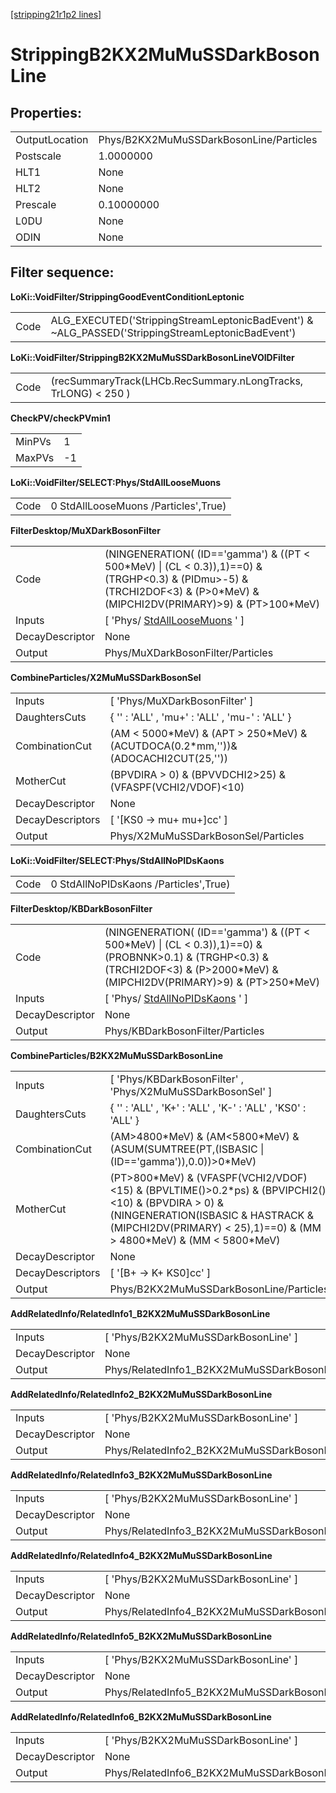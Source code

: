 [[stripping21r1p2 lines]](./stripping21r1p2-index)

# StrippingB2KX2MuMuSSDarkBosonLine

## Properties:

|                |                                         |
|----------------|-----------------------------------------|
| OutputLocation | Phys/B2KX2MuMuSSDarkBosonLine/Particles |
| Postscale      | 1.0000000                               |
| HLT1           | None                                    |
| HLT2           | None                                    |
| Prescale       | 0.10000000                              |
| L0DU           | None                                    |
| ODIN           | None                                    |

## Filter sequence:

**LoKi::VoidFilter/StrippingGoodEventConditionLeptonic**

|      |                                                                                                   |
|------|---------------------------------------------------------------------------------------------------|
| Code | ALG_EXECUTED('StrippingStreamLeptonicBadEvent') & \~ALG_PASSED('StrippingStreamLeptonicBadEvent') |

**LoKi::VoidFilter/StrippingB2KX2MuMuSSDarkBosonLineVOIDFilter**

|      |                                                                |
|------|----------------------------------------------------------------|
| Code | (recSummaryTrack(LHCb.RecSummary.nLongTracks, TrLONG) \< 250 ) |

**CheckPV/checkPVmin1**

|        |     |
|--------|-----|
| MinPVs | 1   |
| MaxPVs | -1  |

**LoKi::VoidFilter/SELECT:Phys/StdAllLooseMuons**

|      |                                      |
|------|--------------------------------------|
| Code | 0 StdAllLooseMuons /Particles',True) |

**FilterDesktop/MuXDarkBosonFilter**

|                 |                                                                                                                                                                                 |
|-----------------|---------------------------------------------------------------------------------------------------------------------------------------------------------------------------------|
| Code            | (NINGENERATION( (ID=='gamma') & ((PT \< 500\*MeV) \| (CL \< 0.3)),1)==0) & (TRGHP\<0.3) & (PIDmu\>-5) & (TRCHI2DOF\<3) & (P\>0\*MeV) & (MIPCHI2DV(PRIMARY)\>9) & (PT\>100\*MeV) |
| Inputs          | [ 'Phys/ [StdAllLooseMuons](./stripping21r1p2-stdallloosemuons) ' ]                                                                                                           |
| DecayDescriptor | None                                                                                                                                                                            |
| Output          | Phys/MuXDarkBosonFilter/Particles                                                                                                                                               |

**CombineParticles/X2MuMuSSDarkBosonSel**

|                  |                                                                                       |
|------------------|---------------------------------------------------------------------------------------|
| Inputs           | [ 'Phys/MuXDarkBosonFilter' ]                                                       |
| DaughtersCuts    | { '' : 'ALL' , 'mu+' : 'ALL' , 'mu-' : 'ALL' }                                        |
| CombinationCut   | (AM \< 5000\*MeV) & (APT \> 250\*MeV) & (ACUTDOCA(0.2\*mm,''))& (ADOCACHI2CUT(25,'')) |
| MotherCut        | (BPVDIRA \> 0) & (BPVVDCHI2\>25) & (VFASPF(VCHI2/VDOF)\<10)                           |
| DecayDescriptor  | None                                                                                  |
| DecayDescriptors | [ '[KS0 -\> mu+ mu+]cc' ]                                                         |
| Output           | Phys/X2MuMuSSDarkBosonSel/Particles                                                   |

**LoKi::VoidFilter/SELECT:Phys/StdAllNoPIDsKaons**

|      |                                       |
|------|---------------------------------------|
| Code | 0 StdAllNoPIDsKaons /Particles',True) |

**FilterDesktop/KBDarkBosonFilter**

|                 |                                                                                                                                                                                       |
|-----------------|---------------------------------------------------------------------------------------------------------------------------------------------------------------------------------------|
| Code            | (NINGENERATION( (ID=='gamma') & ((PT \< 500\*MeV) \| (CL \< 0.3)),1)==0) & (PROBNNK\>0.1) & (TRGHP\<0.3) & (TRCHI2DOF\<3) & (P\>2000\*MeV) & (MIPCHI2DV(PRIMARY)\>9) & (PT\>250\*MeV) |
| Inputs          | [ 'Phys/ [StdAllNoPIDsKaons](./stripping21r1p2-stdallnopidskaons) ' ]                                                                                                               |
| DecayDescriptor | None                                                                                                                                                                                  |
| Output          | Phys/KBDarkBosonFilter/Particles                                                                                                                                                      |

**CombineParticles/B2KX2MuMuSSDarkBosonLine**

|                  |                                                                                                                                                                                                                        |
|------------------|------------------------------------------------------------------------------------------------------------------------------------------------------------------------------------------------------------------------|
| Inputs           | [ 'Phys/KBDarkBosonFilter' , 'Phys/X2MuMuSSDarkBosonSel' ]                                                                                                                                                           |
| DaughtersCuts    | { '' : 'ALL' , 'K+' : 'ALL' , 'K-' : 'ALL' , 'KS0' : 'ALL' }                                                                                                                                                           |
| CombinationCut   | (AM\>4800\*MeV) & (AM\<5800\*MeV) & (ASUM(SUMTREE(PT,(ISBASIC \| (ID=='gamma')),0.0))\>0\*MeV)                                                                                                                         |
| MotherCut        | (PT\>800\*MeV) & (VFASPF(VCHI2/VDOF)\<15) & (BPVLTIME()\>0.2\*ps) & (BPVIPCHI2()\<10) & (BPVDIRA \> 0) & (NINGENERATION(ISBASIC & HASTRACK & (MIPCHI2DV(PRIMARY) \< 25),1)==0) & (MM \> 4800\*MeV) & (MM \< 5800\*MeV) |
| DecayDescriptor  | None                                                                                                                                                                                                                   |
| DecayDescriptors | [ '[B+ -\> K+ KS0]cc' ]                                                                                                                                                                                            |
| Output           | Phys/B2KX2MuMuSSDarkBosonLine/Particles                                                                                                                                                                                |

**AddRelatedInfo/RelatedInfo1_B2KX2MuMuSSDarkBosonLine**

|                 |                                                      |
|-----------------|------------------------------------------------------|
| Inputs          | [ 'Phys/B2KX2MuMuSSDarkBosonLine' ]                |
| DecayDescriptor | None                                                 |
| Output          | Phys/RelatedInfo1_B2KX2MuMuSSDarkBosonLine/Particles |

**AddRelatedInfo/RelatedInfo2_B2KX2MuMuSSDarkBosonLine**

|                 |                                                      |
|-----------------|------------------------------------------------------|
| Inputs          | [ 'Phys/B2KX2MuMuSSDarkBosonLine' ]                |
| DecayDescriptor | None                                                 |
| Output          | Phys/RelatedInfo2_B2KX2MuMuSSDarkBosonLine/Particles |

**AddRelatedInfo/RelatedInfo3_B2KX2MuMuSSDarkBosonLine**

|                 |                                                      |
|-----------------|------------------------------------------------------|
| Inputs          | [ 'Phys/B2KX2MuMuSSDarkBosonLine' ]                |
| DecayDescriptor | None                                                 |
| Output          | Phys/RelatedInfo3_B2KX2MuMuSSDarkBosonLine/Particles |

**AddRelatedInfo/RelatedInfo4_B2KX2MuMuSSDarkBosonLine**

|                 |                                                      |
|-----------------|------------------------------------------------------|
| Inputs          | [ 'Phys/B2KX2MuMuSSDarkBosonLine' ]                |
| DecayDescriptor | None                                                 |
| Output          | Phys/RelatedInfo4_B2KX2MuMuSSDarkBosonLine/Particles |

**AddRelatedInfo/RelatedInfo5_B2KX2MuMuSSDarkBosonLine**

|                 |                                                      |
|-----------------|------------------------------------------------------|
| Inputs          | [ 'Phys/B2KX2MuMuSSDarkBosonLine' ]                |
| DecayDescriptor | None                                                 |
| Output          | Phys/RelatedInfo5_B2KX2MuMuSSDarkBosonLine/Particles |

**AddRelatedInfo/RelatedInfo6_B2KX2MuMuSSDarkBosonLine**

|                 |                                                      |
|-----------------|------------------------------------------------------|
| Inputs          | [ 'Phys/B2KX2MuMuSSDarkBosonLine' ]                |
| DecayDescriptor | None                                                 |
| Output          | Phys/RelatedInfo6_B2KX2MuMuSSDarkBosonLine/Particles |
